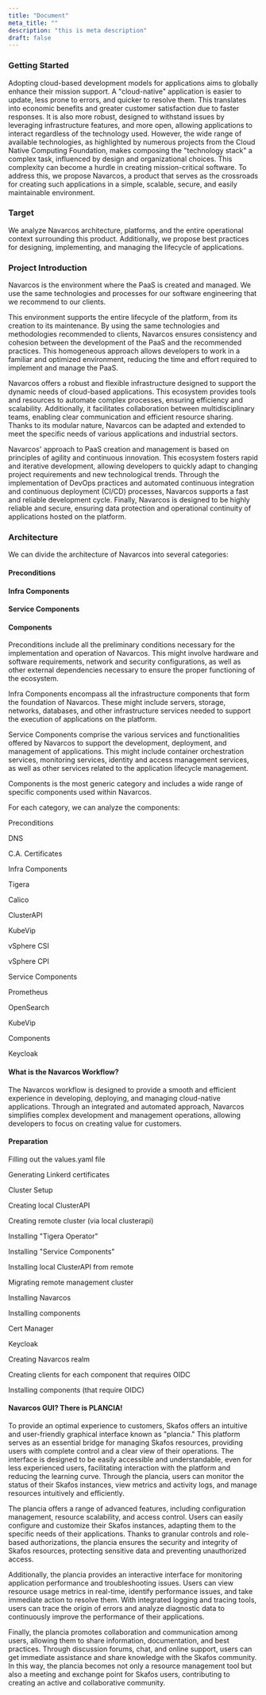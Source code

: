 ```yaml
---
title: "Document"
meta_title: ""
description: "this is meta description"
draft: false
---
```


### Getting Started 

Adopting cloud-based development models for applications aims to globally enhance their mission support. A "cloud-native" application is easier to update, less prone to errors, and quicker to resolve them. This translates into economic benefits and greater customer satisfaction due to faster responses. It is also more robust, designed to withstand issues by leveraging infrastructure features, and more open, allowing applications to interact regardless of the technology used. However, the wide range of available technologies, as highlighted by numerous projects from the Cloud Native Computing Foundation, makes composing the "technology stack" a complex task, influenced by design and organizational choices. This complexity can become a hurdle in creating mission-critical software. To address this, we propose Navarcos, a product that serves as the crossroads for creating such applications in a simple, scalable, secure, and easily maintainable environment. 

### Target 

We analyze Navarcos architecture, platforms, and the entire operational context surrounding this product. Additionally, we propose best practices for designing, implementing, and managing the lifecycle of applications. 

 

### Project Introduction 

Navarcos is the environment where the PaaS is created and managed. We use the same technologies and processes for our software engineering that we recommend to our clients. 

This environment supports the entire lifecycle of the platform, from its creation to its maintenance. By using the same technologies and methodologies recommended to clients, Navarcos ensures consistency and cohesion between the development of the PaaS and the recommended practices. This homogeneous approach allows developers to work in a familiar and optimized environment, reducing the time and effort required to implement and manage the PaaS. 

Navarcos offers a robust and flexible infrastructure designed to support the dynamic needs of cloud-based applications. This ecosystem provides tools and resources to automate complex processes, ensuring efficiency and scalability. Additionally, it facilitates collaboration between multidisciplinary teams, enabling clear communication and efficient resource sharing. Thanks to its modular nature, Navarcos can be adapted and extended to meet the specific needs of various applications and industrial sectors. 

Navarcos' approach to PaaS creation and management is based on principles of agility and continuous innovation. This ecosystem fosters rapid and iterative development, allowing developers to quickly adapt to changing project requirements and new technological trends. Through the implementation of DevOps practices and automated continuous integration and continuous deployment (CI/CD) processes, Navarcos supports a fast and reliable development cycle. Finally, Navarcos is designed to be highly reliable and secure, ensuring data protection and operational continuity of applications hosted on the platform. 

 

### Architecture 

We can divide the architecture of Navarcos into several categories: 

#### Preconditions  

#### Infra Components  

#### Service Components  

#### Components 

Preconditions include all the preliminary conditions necessary for the implementation and operation of Navarcos. This might involve hardware and software requirements, network and security configurations, as well as other external dependencies necessary to ensure the proper functioning of the ecosystem. 

Infra Components encompass all the infrastructure components that form the foundation of Navarcos. These might include servers, storage, networks, databases, and other infrastructure services needed to support the execution of applications on the platform. 

Service Components comprise the various services and functionalities offered by Navarcos to support the development, deployment, and management of applications. This might include container orchestration services, monitoring services, identity and access management services, as well as other services related to the application lifecycle management. 

Components is the most generic category and includes a wide range of specific components used within Navarcos. 

For each category, we can analyze the components: 

Preconditions 

DNS 

C.A. Certificates 

Infra Components 

Tigera 

Calico 

ClusterAPI 

KubeVip 

vSphere CSI 

vSphere CPI 

Service Components 

Prometheus 

OpenSearch 

KubeVip 

Components 

Keycloak 

 

#### What is the Navarcos Workflow? 

The Navarcos workflow is designed to provide a smooth and efficient experience in developing, deploying, and managing cloud-native applications. Through an integrated and automated approach, Navarcos simplifies complex development and management operations, allowing developers to focus on creating value for customers. 

#### Preparation 

Filling out the values.yaml file 

Generating Linkerd certificates 

Cluster Setup 

Creating local ClusterAPI 

Creating remote cluster (via local clusterapi) 

Installing "Tigera Operator" 

Installing "Service Components" 

Installing local ClusterAPI from remote 

Migrating remote management cluster 

Installing Navarcos 

Installing components 

Cert Manager 

Keycloak 

Creating Navarcos realm 

Creating clients for each component that requires OIDC 

Installing components (that require OIDC) 

 

#### Navarcos GUI? There is PLANCIA! 

To provide an optimal experience to customers, Skafos offers an intuitive and user-friendly graphical interface known as "plancia." This platform serves as an essential bridge for managing Skafos resources, providing users with complete control and a clear view of their operations. The interface is designed to be easily accessible and understandable, even for less experienced users, facilitating interaction with the platform and reducing the learning curve. Through the plancia, users can monitor the status of their Skafos instances, view metrics and activity logs, and manage resources intuitively and efficiently. 

The plancia offers a range of advanced features, including configuration management, resource scalability, and access control. Users can easily configure and customize their Skafos instances, adapting them to the specific needs of their applications. Thanks to granular controls and role-based authorizations, the plancia ensures the security and integrity of Skafos resources, protecting sensitive data and preventing unauthorized access. 

Additionally, the plancia provides an interactive interface for monitoring application performance and troubleshooting issues. Users can view resource usage metrics in real-time, identify performance issues, and take immediate action to resolve them. With integrated logging and tracing tools, users can trace the origin of errors and analyze diagnostic data to continuously improve the performance of their applications. 

Finally, the plancia promotes collaboration and communication among users, allowing them to share information, documentation, and best practices. Through discussion forums, chat, and online support, users can get immediate assistance and share knowledge with the Skafos community. In this way, the plancia becomes not only a resource management tool but also a meeting and exchange point for Skafos users, contributing to creating an active and collaborative community. 